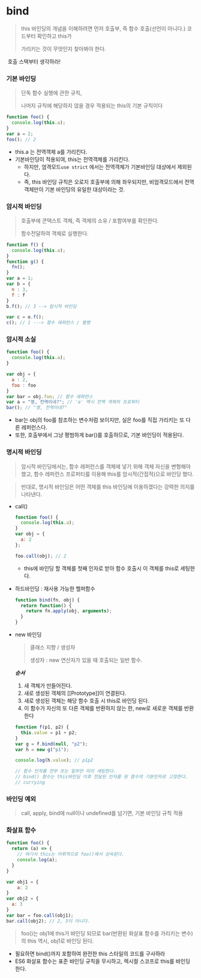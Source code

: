 # bind

> this 바인딩의 개념을 이해하려면 먼저 호출부, 즉 함수 호출(선언이 아니다.) 코드부터 확인하고 this가
>
> 가리키는 것이 무엇인지 찾아봐야 한다.

​		호출 스택부터 생각하라!

### 기본 바인딩

> 단독 함수 실행에 관한 규칙,
>
> 나머지 규칙에 해당하지 않을 경우 적용되는 this의 기본 규칙이다



```javascript
function foo() {
  console.log(this.a);
}
var a = 2;
foo(); // 2
```

- this.a 는 전역객체 a를 가리킨다.
- 기본바인딩이 적용되여, this는 전역객체를 가리킨다.
  - 하지만, 엄격모드`use strict` 에서는 전역객체가 기본바인딩 대상에서 제외된다.
  - 즉, this 바인딩 규칙은 오로지 호출부에 의해 좌우되지만, 비엄격모드에서 전역 객체만이 기본 바인딩의 유일한 대상이라는 것.

### 암시적 바인딩

> 호출부에 콘텍스트 객체, 즉 객체의 소유 / 포함여부를 확인한다.
>
> 함수전달하여 객체로 실행한다.



```javascript
function f() {
  console.log(this.a);
}
function g() {
  fn();
}
var a = 1;
var b = {
  n : 3,
  f : f
}
b.f(); // 3 --> 암시적 바인딩

var c = o.f();
c(); // 1 ---> 함수 레퍼런스 / 별명
```



### 암시적 소실

```javascript
function foo() {
  console.log(this.a);
}

var obj = {
  a : 2,
  foo : foo
}
var bar = obj.foo; // 함수 레퍼런스
var a = "엥, 전역이네?"; // 'a' 역시 전역 객체의 프로퍼티
bar(); // "엥, 전역이네?"
```

- bar는 obj의 foo를 참조하는 변수처럼 보이지만, 실은 foo를 직접 가리키는 또 다른 레퍼런스다. 
- 또한, 호출부에서 그냥 평범하게 bar()를 호출하므로, 기본 바인딩이 적용된다.



### 명시적 바인딩

> 암시적 바인딩에서는, 함수 레퍼런스를 객체에 넣기 위해 객체 자신을 변형해야 했고, 함수 레퍼런스 프로퍼티를 이용해 this를 암시적(간접적)으로 바인딩 했다.

> 반대로, 명시적 바인딩은 어떤 객체를 this 바인딩에 이용하겠다는 강력한 의지를 나타낸다.

- call()

  ```javascript
  function foo() {
    console.log(this.a);
  }
  var obj = {
    a: 2
  };
  
  foo.call(obj); // 2
  ```

  - this에 바인딩 할 객체를 첫째 인자로 받아 함수 호출시 이 객체를 this로 세팅한다.

- 하드바인딩 : 재사용 가능한 헬퍼함수

  ```javascript
  function bind(fn, obj) {
    return function() {
      return fn.apply(obj, arguments);
    }
  }
  ```

- new 바인딩

  > 클래스 지향 / 생성자
  >
  > 생성자 : new 연산자가 있을 때 호출되는 일반 함수.

  ***순서***

  1. 새 객체가 만들어진다.
  2. 새로 생성된 객체의 [[Prototype]]이 연결된다.
  3. 새로 생성된 객체는 해당 함수 호출 시 this로 바인딩 된다.
  4. 이 함수가 자신의 또 다른 객체를 반환하지 않는 한,  new로 새로운 객체를 반환한다

  ```javascript
  function f(p1, p2) {
  	this.value = p1 + p2;
  }
  var g = f.bind(null, "p2");
  var h = new g("p1");
  
  console.log(h.value); // p1p2
  
  // 함수 인자를 전부 또는 일부만 미리 세팅한다.
  // bind() 함수는 this바인딩 이후 전달된 인자를 원 함수의 기본인자로 고정한다.
  // currying
  ```

### 바인딩 예외

> call, apply, bind에 null이나 undefined를 넘기면, 기본 바인딩 규칙 적용



### 화살표 함수

```javascript
function foo() {
  return (a) => {
    // 여기서 this는 어휘적으로 foo()에서 상속된다.
    console.log(a);
  }
}

var obj1 = { 
	a: 2
}
var obj2 = {
  a: 3
}
var bar = foo.call(obj1);
bar.call(obj2); // 2, 3이 아니다.
```

> foo()는 obj1에 this가 바인딩 되므로 bar(반환된 화살표 함수를 가리키는 변수)의 this 역시, obj1로 바인딩 된다.

- 필요하면 bind()까지 포함하여 완전한 this 스타일의 코드를 구사하라
- ES6 화살표 함수는 표준 바인딩 규칙을 무시하고, 렉시컬 스코프로 this를 바인딩 한다.





































































